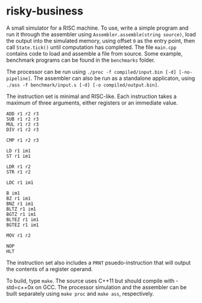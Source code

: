 # risky-business
A small simulator for a RISC machine. To use, write a simple program and run it through the assembler using ````Assembler.assemble(string source)````, load the output into the simulated memory, using offset ````0```` as the entry point, then call ````State.tick()```` until computation has completed. The file ````main.cpp```` contains code to load and assemble a file from source. Some example, benchmark programs can be found in the ````benchmarks```` folder.

The processor can be run using ```./proc -f compiled/input.bin [-d] [-no-pipeline]```. The assembler can also be run as a standalone applicaton, using ```./ass -f benchmark/input.s [-d] [-o compiled/output.bin]```.

The instruction set is minimal and RISC-like. Each instruction takes a maximum of three arguments, either registers or an immediate value.

````
ADD r1 r2 r3
SUB r1 r2 r3
MUL r1 r2 r3
DIV r1 r2 r3

CMP r1 r2 r3

LD r1 im1
ST r1 im1

LDR r1 r2
STR r1 r2

LDC r1 im1

B im1
BZ r1 im1
BNZ r1 im1
BLTZ r1 im1
BGTZ r1 im1
BLTEZ r1 im1
BGTEZ r1 im1

MOV r1 r2

NOP
HLT
````

The instruction set also includes a ```PRNT``` psuedo-instruction that will output the contents of a register operand.

To build, type ```make```. The source uses C++11 but should compile with -std=c++0x on GCC. The processor simulation and the assembler can be built separately using ```make proc``` and ```make ass```, respectively.
